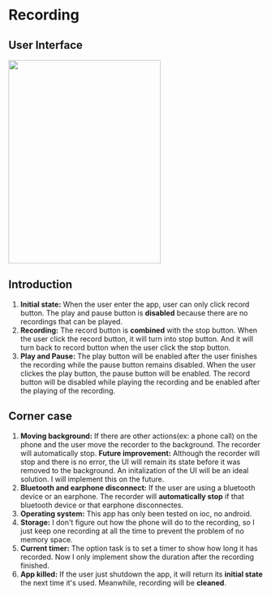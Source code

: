 # Recording

## User Interface

<img src='https://user-images.githubusercontent.com/100450092/169945318-edca1e7b-d481-4ec7-beb7-63a3b00912de.png' width='300px' height='400px'>

## Introduction 

1. **Initial state:** When the user enter the app, user can only click record button. The play and pause button is **disabled** because there are no recordings that can be played.
2. **Recording:** The record button is **combined** with the stop button. When the user click the record button, it will turn into stop button. And it will turn back to record button when the user click the stop button.
3. **Play and Pause:** The play button will be enabled after the user finishes the recording while the pause button remains disabled. When the user clickes the play button, the pause button will be enabled. The record button will be disabled while playing the recording and be enabled after the playing of the recording.

## Corner case 
1. **Moving background:** If there are other actions(ex: a phone call) on the phone and the user move the recorder to the background. The recorder will automatically stop.
**Future improvement:** Although the recorder will stop and there is no error, the UI will remain its state before it was removed to the background. An initalization of the UI will be an ideal solution. I will implement this on the future.
2. **Bluetooth and earphone disconnect:** If the user are using a bluetooth device or an earphone. The recorder will **automatically stop** if that bluetooth device or that earphone disconnectes.
3. **Operating system:** This app has only been tested on ioc, no android. 
4. **Storage:** I don't figure out how the phone will do to the recording, so I just keep one recording at all the time to prevent the problem of no memory space. 
5. **Current timer:** The option task is to set a timer to show how long it has recorded. Now I only implement show the duration after the recording finished. 
6. **App killed:** If the user just shutdown the app, it will return its **initial state** the next time it's used. Meanwhile, recording will be **cleaned**.


